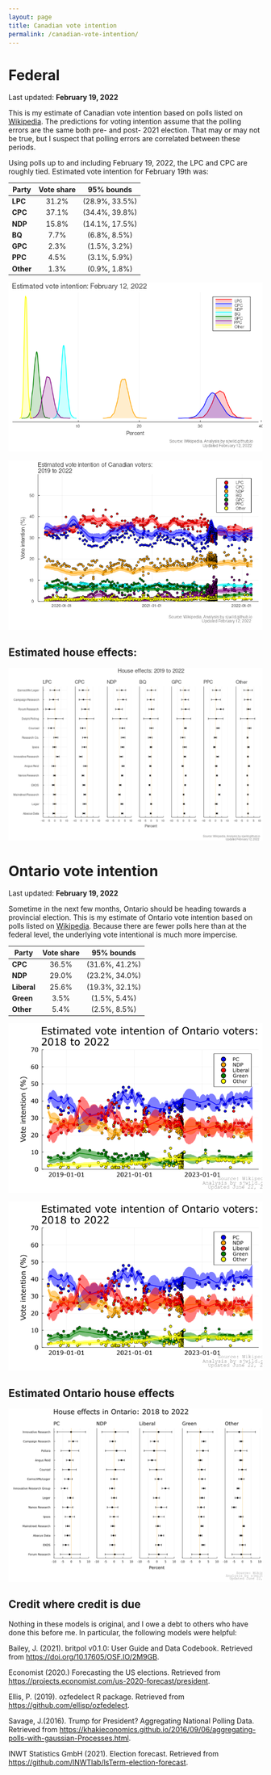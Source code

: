 ```yaml
---
layout: page
title: Canadian vote intention
permalink: /canadian-vote-intention/
---
```



# Federal 
Last updated: __February 19, 2022__

This is my estimate of Canadian vote intention based on polls listed on [Wikipedia](https://en.wikipedia.org/wiki/Opinion_polling_for_the_45th_Canadian_federal_election). The predictions for voting intention assume that the polling errors are the same both pre- and post- 2021 election. That may or may not be true, but I suspect that polling errors are correlated between these periods.

Using polls up to and including February 19, 2022, the LPC and CPC are roughly tied. Estimated vote intention for February 19th was:

|**Party**    | **Vote share**  | **95% bounds**     |
|-------------|:---------------:|:------------------:|
|**LPC**      | 31.2%           | (28.9%, 33.5%)     |
|**CPC**      | 37.1%           | (34.4%, 39.8%)     |
|**NDP**      | 15.8%           | (14.1%, 17.5%)     |
|**BQ**       | 7.7%            | (6.8%, 8.5%)       |
|**GPC**      | 2.3%            | (1.5%, 3.2%)       |
|**PPC**      | 4.5%            | (3.1%, 5.9%)       |
|**Other**    | 1.3%            | (0.9%, 1.8%)       |


![alt text](https://github.com/sjwild/Canadian_Election_2021/raw/main/Images/can_vote_intention_post_2021.png "Density plot of estimated vote share per party.")


![alt text](https://github.com/sjwild/Canadian_Election_2021/raw/main/Images/can_vote_intention_2019_post_2021.png "Vote share of Canadian parties from 2019 to 2022.")

## Estimated house effects: 

![alt text](https://github.com/sjwild/Canadian_Election_2021/raw/main/Images/house_effects_pollsters_2019_2021.png "House effects of Canadian polling firms.")


# Ontario vote intention

Last updated: __February 19, 2022__

Sometime in the next few months, Ontario should be heading towards a provincial election. This is my estimate of Ontario vote intention based on polls listed on [Wikipedia](https://en.wikipedia.org/wiki/2022_Ontario_general_election#Opinion_polls). Because there are fewer polls here than at the federal level, the underlying vote intentional is much more impercise.

|**Party**    | **Vote share**  | **95% bounds**     |
|-------------|:---------------:|:------------------:|
|**CPC**      | 36.5%           | (31.6%, 41.2%)     |
|**NDP**      | 29.0%           | (23.2%, 34.0%)     |
|**Liberal**  | 25.6%           | (19.3%, 32.1%)     |
|**Green**    | 3.5%            | (1.5%, 5.4%)       |
|**Other**    | 5.4%            | (2.5%, 8.5%)       |

![alt text](https://github.com/sjwild/Canadian_Election_2021/raw/main/Images/Ontario/ON_vote_intention_2014_2022.png "Density plot of estimated vote share per party in Ontario, 2022.")


![alt text](https://github.com/sjwild/Canadian_Election_2021/raw/main/Images/Ontario/ON_vote_intention_2014_2022.png "Vote share of Ontario parties from 2014 to 2022.")


## Estimated Ontario house effects

![alt text](https://github.com/sjwild/Canadian_Election_2021/raw/main/Images/Ontario/ON_house_effects_pollsters_2014_2022.png "House effects of polling firms surveying residents of Ontario, 2014 to 2022.")




## Credit where credit is due
Nothing in these models is original, and I owe a debt to others who have done this before me. In particular, the following models were helpful:

Bailey, J. (2021). britpol v0.1.0: User Guide and Data Codebook. Retrieved from https://doi.org/10.17605/OSF.IO/2M9GB.  

Economist (2020.) Forecasting the US elections. Retrieved from https://projects.economist.com/us-2020-forecast/president. 

Ellis, P. (2019). ozfedelect R package. Retrieved from https://github.com/ellisp/ozfedelect.   

Savage, J.(2016). Trump for President? Aggregating National Polling Data. Retrieved from https://khakieconomics.github.io/2016/09/06/aggregating-polls-with-gaussian-Processes.html.  

INWT Statistics GmbH (2021). Election forecast. Retrieved from https://github.com/INWTlab/lsTerm-election-forecast.  
